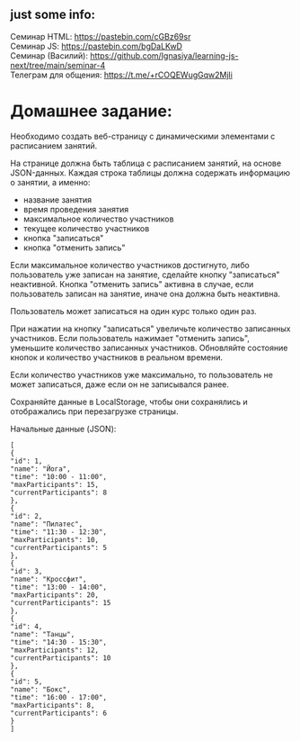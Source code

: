## just some info: </br>

Семинар HTML: https://pastebin.com/cGBz69sr </br>
Семинар JS: https://pastebin.com/bgDaLKwD </br>
Семинар (Василий): https://github.com/Ignasiya/learning-js-next/tree/main/seminar-4 </br>
Телеграм для общения: https://t.me/+rCOQEWugGqw2Mjli

# Домашнее задание:

Необходимо создать веб-страницу с динамическими элементами с расписанием занятий.

На странице должна быть таблица с расписанием занятий, на основе JSON-данных.
Каждая строка таблицы должна содержать информацию о занятии, а именно:

- название занятия
- время проведения занятия
- максимальное количество участников
- текущее количество участников
- кнопка "записаться"
- кнопка "отменить запись"

Если максимальное количество участников достигнуто, либо пользователь уже записан на занятие, сделайте кнопку "записаться" неактивной.
Кнопка "отменить запись" активна в случае, если пользователь записан на занятие, иначе она должна быть неактивна.

Пользователь может записаться на один курс только один раз.

При нажатии на кнопку "записаться" увеличьте количество записанных участников.
Если пользователь нажимает "отменить запись", уменьшите количество записанных участников.
Обновляйте состояние кнопок и количество участников в реальном времени.

Если количество участников уже максимально, то пользователь не может записаться, даже если он не записывался ранее.

Сохраняйте данные в LocalStorage, чтобы они сохранялись и отображались при перезагрузке страницы.

Начальные данные (JSON):

    [
    {
    "id": 1,
    "name": "Йога",
    "time": "10:00 - 11:00",
    "maxParticipants": 15,
    "currentParticipants": 8
    },
    {
    "id": 2,
    "name": "Пилатес",
    "time": "11:30 - 12:30",
    "maxParticipants": 10,
    "currentParticipants": 5
    },
    {
    "id": 3,
    "name": "Кроссфит",
    "time": "13:00 - 14:00",
    "maxParticipants": 20,
    "currentParticipants": 15
    },
    {
    "id": 4,
    "name": "Танцы",
    "time": "14:30 - 15:30",
    "maxParticipants": 12,
    "currentParticipants": 10
    },
    {
    "id": 5,
    "name": "Бокс",
    "time": "16:00 - 17:00",
    "maxParticipants": 8,
    "currentParticipants": 6
    }
    ]
